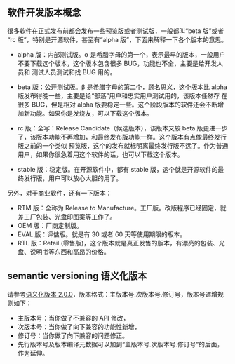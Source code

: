 ## 软件开发版本概念

很多软件在正式发布前都会发布一些预览版或者测试版，一般都叫“beta 版”或者 “rc 版”，特别是开源软件，甚至有“alpha 版”，下面来解释一下各个版本的意思。

- alpha 版：内部测试版。α 是希腊字母的第一个，表示最早的版本，一般用户不要下载这个版本，这个版本包含很多 BUG，功能也不全，主要是给开发人员和 测试人员测试和找 BUG 用的。

- beta 版：公开测试版。β 是希腊字母的第二个，顾名思义，这个版本比 alpha 版发布得晚一些，主要是给“部落”用户和忠实用户测试用的，该版本任然存 在很多 BUG，但是相对 alpha 版要稳定一些。这个阶段版本的软件还会不断增加新功能。如果你是发烧友，可以下载这个版本。

- rc 版：全写：Release Candidate（候选版本），该版本又较 beta 版更进一步了，该版本功能不再增加，和最终发布版功能一样。这个版本有点像最终发行版之前的一个类似 预览版，这个的发布就标明离最终发行版不远了。作为普通用户，如果你很急着用这个软件的话，也可以下载这个版本。

- stable 版：稳定版。在开源软件中，都有 stable 版，这个就是开源软件的最终发行版，用户可以放心大胆的用了。

另外，对于商业软件，还有一下版本：

- RTM 版：全称为 Release to Manufacture。工厂版。改版程序已经固定，就差工厂包装、光盘印图案等工作了。
- OEM 版：厂商定制版。
- EVAL 版：评估版。就是有 30 或者 60 天等使用期限的版本。
- RTL 版：Retail.(零售版)，这个版本就是真正发售的版本，有漂亮的包装、光盘、说明书等东西和高昂的价格。

## semantic versioning 语义化版本

请参考[语义化版本 2.0.0](https://semver.org/)，版本格式：主版本号.次版本号.修订号，版本号递增规则如下：

- 主版本号：当你做了不兼容的 API 修改，
- 次版本号：当你做了向下兼容的功能性新增，
- 修订号：当你做了向下兼容的问题修正。
- 先行版本号及版本编译元数据可以加到“主版本号.次版本号.修订号”的后面，作为延伸。

